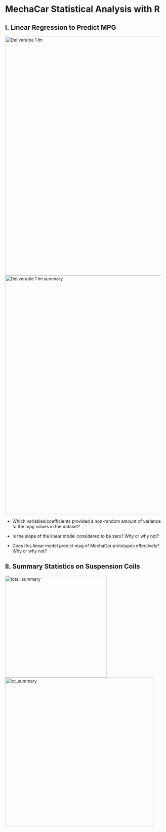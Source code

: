 # MechaCar Statistical Analysis with R

## I. Linear Regression to Predict MPG

<img width="771" alt="Deliveralbe 1 lm" src="https://user-images.githubusercontent.com/84211948/134463264-7723dd55-f5ff-4b0c-8b18-273d55d632dc.png">

<img width="771" alt="Deliverable 1 lm summary" src="https://user-images.githubusercontent.com/84211948/134463275-3965623a-dc84-47a7-9041-0bbed41d59bd.png">

- Which variables/coefficients provided a non-random amount of variance to the mpg values in the dataset?

- Is the slope of the linear model considered to be zero? Why or why not?

- Does this linear model predict mpg of MechaCar prototypes effectively? Why or why not?

## II. Summary Statistics on Suspension Coils

<img width="329" alt="total_summary" src="https://user-images.githubusercontent.com/84211948/134472773-1062dfb0-fb38-4038-884c-5960a2254ff7.png">

<img width="482" alt="lot_summary" src="https://user-images.githubusercontent.com/84211948/134472796-25e5e5a9-5487-46d6-a5e6-d11aee268359.png">

